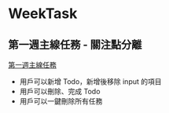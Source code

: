 # WeekTask
## 第一週主線任務 - 關注點分離

[第一週主線任務]('https://panyensu.github.io/WeekTask/Week_01/%E4%B8%BB%E7%B7%9A%E4%BD%9C%E6%A5%AD_01_Todo.html')


- 用戶可以新增 Todo，新增後移除 input 的項目
- 用戶可以刪除、完成 Todo
- 用戶可以一鍵刪除所有任務



